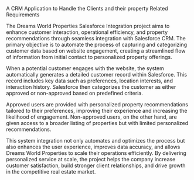 A CRM Application to Handle the Clients and their property Related Requirements


The Dreams World Properties Salesforce Integration project aims to enhance customer interaction, operational efficiency, and property recommendations through seamless integration with Salesforce CRM. The primary objective is to automate the process of capturing and categorizing customer data based on website engagement, creating a streamlined flow of information from initial contact to personalized property offerings.

When a potential customer engages with the website, the system automatically generates a detailed customer record within Salesforce. This record includes key data such as preferences, location interests, and interaction history. Salesforce then categorizes the customer as either approved or non-approved based on predefined criteria.

Approved users are provided with personalized property recommendations tailored to their preferences, improving their experience and increasing the likelihood of engagement. Non-approved users, on the other hand, are given access to a broader listing of properties but with limited personalized recommendations.

This system integration not only automates and optimizes the process but also enhances the user experience, improves data accuracy, and allows Dreams World Properties to scale their operations efficiently. By delivering personalized service at scale, the project helps the company increase customer satisfaction, build stronger client relationships, and drive growth in the competitive real estate market.
